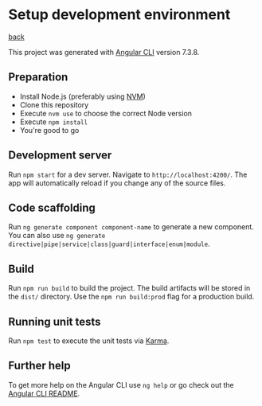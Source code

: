 # Setup development environment

[back](../README.md)

This project was generated with [Angular CLI](https://github.com/angular/angular-cli) version 7.3.8.

## Preparation

- Install Node.js (preferably using [NVM](https://github.com/creationix/nvm))
- Clone this repository
- Execute `nvm use` to choose the correct Node version
- Execute `npm install`
- You're good to go

## Development server

Run `npm start` for a dev server. Navigate to `http://localhost:4200/`. The app will automatically reload if you change any of the source files.

## Code scaffolding

Run `ng generate component component-name` to generate a new component. You can also use `ng generate directive|pipe|service|class|guard|interface|enum|module`.

## Build

Run `npm run build` to build the project. The build artifacts will be stored in the `dist/` directory. Use the `npm run build:prod` flag for a production build.

## Running unit tests

Run `npm test` to execute the unit tests via [Karma](https://karma-runner.github.io).

## Further help

To get more help on the Angular CLI use `ng help` or go check out the [Angular CLI README](https://github.com/angular/angular-cli/blob/master/README.md).
